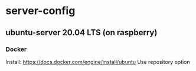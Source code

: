 # server-config

## ubuntu-server 20.04 LTS (on raspberry)

### Docker

Install: https://docs.docker.com/engine/install/ubuntu
Use repository option

